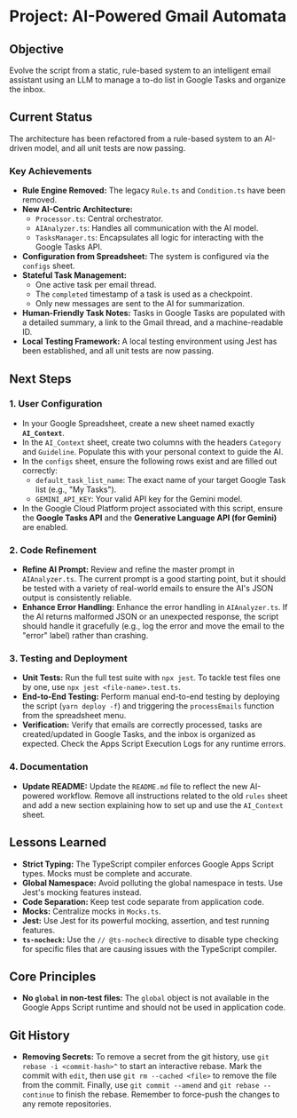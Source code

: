 # Project: AI-Powered Gmail Automata

## Objective
Evolve the script from a static, rule-based system to an intelligent email assistant using an LLM to manage a to-do list in Google Tasks and organize the inbox.

## Current Status
The architecture has been refactored from a rule-based system to an AI-driven model, and all unit tests are now passing.

### Key Achievements
- **Rule Engine Removed:** The legacy `Rule.ts` and `Condition.ts` have been removed.
- **New AI-Centric Architecture:**
    - `Processor.ts`: Central orchestrator.
    - `AIAnalyzer.ts`: Handles all communication with the AI model.
    - `TasksManager.ts`: Encapsulates all logic for interacting with the Google Tasks API.
- **Configuration from Spreadsheet:** The system is configured via the `configs` sheet.
- **Stateful Task Management:**
    - One active task per email thread.
    - The `completed` timestamp of a task is used as a checkpoint.
    - Only new messages are sent to the AI for summarization.
- **Human-Friendly Task Notes:** Tasks in Google Tasks are populated with a detailed summary, a link to the Gmail thread, and a machine-readable ID.
- **Local Testing Framework:** A local testing environment using Jest has been established, and all unit tests are now passing.

## Next Steps

### 1. User Configuration
- In your Google Spreadsheet, create a new sheet named exactly **`AI_Context`**.
- In the `AI_Context` sheet, create two columns with the headers `Category` and `Guideline`. Populate this with your personal context to guide the AI.
- In the `configs` sheet, ensure the following rows exist and are filled out correctly:
    - `default_task_list_name`: The exact name of your target Google Task list (e.g., "My Tasks").
    - `GEMINI_API_KEY`: Your valid API key for the Gemini model.
- In the Google Cloud Platform project associated with this script, ensure the **Google Tasks API** and the **Generative Language API (for Gemini)** are enabled.

### 2. Code Refinement
- **Refine AI Prompt:** Review and refine the master prompt in `AIAnalyzer.ts`. The current prompt is a good starting point, but it should be tested with a variety of real-world emails to ensure the AI's JSON output is consistently reliable.
- **Enhance Error Handling:** Enhance the error handling in `AIAnalyzer.ts`. If the AI returns malformed JSON or an unexpected response, the script should handle it gracefully (e.g., log the error and move the email to the "error" label) rather than crashing.

### 3. Testing and Deployment
- **Unit Tests:** Run the full test suite with `npx jest`. To tackle test files one by one, use `npx jest <file-name>.test.ts`.
- **End-to-End Testing:** Perform manual end-to-end testing by deploying the script (`yarn deploy -f`) and triggering the `processEmails` function from the spreadsheet menu.
- **Verification:** Verify that emails are correctly processed, tasks are created/updated in Google Tasks, and the inbox is organized as expected. Check the Apps Script Execution Logs for any runtime errors.

### 4. Documentation
- **Update README:** Update the `README.md` file to reflect the new AI-powered workflow. Remove all instructions related to the old `rules` sheet and add a new section explaining how to set up and use the `AI_Context` sheet.

## Lessons Learned

- **Strict Typing:** The TypeScript compiler enforces Google Apps Script types. Mocks must be complete and accurate.
- **Global Namespace:** Avoid polluting the global namespace in tests. Use Jest's mocking features instead.
- **Code Separation:** Keep test code separate from application code.
- **Mocks:** Centralize mocks in `Mocks.ts`.
- **Jest:** Use Jest for its powerful mocking, assertion, and test running features.
- **`ts-nocheck`:** Use the `// @ts-nocheck` directive to disable type checking for specific files that are causing issues with the TypeScript compiler.

## Core Principles

- **No `global` in non-test files:** The `global` object is not available in the Google Apps Script runtime and should not be used in application code.

## Git History

- **Removing Secrets:** To remove a secret from the git history, use `git rebase -i <commit-hash>^` to start an interactive rebase. Mark the commit with `edit`, then use `git rm --cached <file>` to remove the file from the commit. Finally, use `git commit --amend` and `git rebase --continue` to finish the rebase. Remember to force-push the changes to any remote repositories.